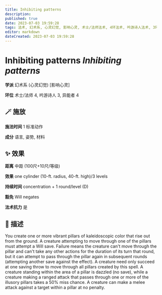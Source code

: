 ```yaml
---
title: Inhibiting patterns
description: 
published: true
date: 2023-07-03 19:59:28
tags: 法术, 幻术系, 心灵幻觉, 影响心灵, 术士/法师法术, 4环法术, 吟游诗人法术, 3环法术, 异能者法术
editor: markdown
dateCreated: 2023-07-03 19:59:28
---
```


# **Inhibiting patterns** *Inhibiting patterns*

**学派** 幻术系 (心灵幻觉) \[影响心灵\] 

**环位** 术士/法师 4, 吟游诗人 3, 异能者 4

## 🪄 施放

**施法时间** 1 标准动作

**成分** 语言, 姿势, 材料

## ✨ 效果  

**距离** 中距 (100尺+10尺/等级) 

**效果** one cylinder (10-ft. radius, 40-ft. high)/3 levels 

**持续时间** concentration + 1 round/level (D) 

**豁免** Will negates

**法术抗力** 是

## 📖 描述

You create one or more vibrant pillars of kaleidoscopic color that rise out from the ground. A creature attempting to move through one of the pillars must attempt a Will save. Failure means the creature can't move through the pillar and can't take any other actions for the duration of its turn that round, but it can attempt to pass through the pillar again in subsequent rounds (attempting another save against the effect). A creature need only succeed at one saving throw to move through all pillars created by this spell.  A creature standing within the area of a pillar is dazzled (no save), while a creature making a ranged attack that passes through one or more of the illusory pillars takes a 50% miss chance. A creature can make a melee attack against a target within a pillar at no penalty.
    